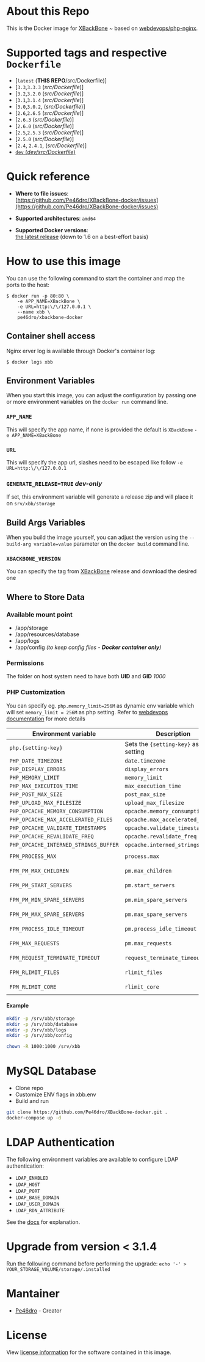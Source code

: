 
# About this Repo

This is the Docker image for [XBackBone](https://github.com/SergiX44/XBackBone) ~ based on [webdevops/php-nginx](https://dockerfile.readthedocs.io/en/latest/content/DockerImages/dockerfiles/php-nginx.html).

# Supported tags and respective `Dockerfile`
-	[`latest` (**THIS REPO**/src/Dockerfile)]
-	[`3.3`,`3.3.3` (*src/Dockerfile*)]
-	[`3.2`,`3.2.0` (*src/Dockerfile*)]
-	[`3.1`,`3.1.4` (*src/Dockerfile*)]
-	[`3.0`,`3.0.2`, (*src/Dockerfile*)]
-	[`2.6`,`2.6.5` (*src/Dockerfile*)]
-	[`2.6.3` (*src/Dockerfile*)]
-	[`2.6.0` (*src/Dockerfile*)]
-	[`2.5`,`2.5.3` (*src/Dockerfile*)]
-	[`2.5.0` (*src/Dockerfile*)]
-	[`2.4`, `2.4.1`, (*src/Dockerfile*)]
-	[`dev` (*dev/src/Dockerfile*)](https://github.com/Pe46dro/XBackBone-docker/tree/dev)

# Quick reference

-	**Where to file issues**:  
	[https://github.com/Pe46dro/XBackBone-docker/issues](https://github.com/Pe46dro/XBackBone-docker/issues)

-	**Supported architectures**: `amd64`

-	**Supported Docker versions**:  
	[the latest release](https://github.com/docker/docker-ce/releases/latest) (down to 1.6 on a best-effort basis)

# How to use this image

You can use the following command to start the container and map the ports to the host:

```console
$ docker run -p 80:80 \
    -e APP_NAME=XBackBone \
    -e URL=http:\/\/127.0.0.1 \
    --name xbb \
    pe46dro/xbackbone-docker
```

## Container shell access
Nginx erver log is available through Docker's container log:

```console
$ docker logs xbb
```

## Environment Variables
When you start this image, you can adjust the configuration by passing one or more environment variables on the `docker run` command line.

### `APP_NAME`
This will specify the app name, if none is provided the default is `XBackBone`
`-e APP_NAME=XBackBone`

### `URL`
This will specify the app url, slashes need to be escaped like follow
`-e URL=http:\/\/127.0.0.1`

### `GENERATE_RELEASE=TRUE` *dev-only*
If set, this environment variable will generate a release zip and will place it on `srv/xbb/storage`

## Build Args Variables
When you build the image yourself, you can adjust the version using the `--build-arg variable=value` parameter on the `docker build` command line.

### `XBACKBONE_VERSION`
You can specify the tag from [XBackBone](https://github.com/SergiX44/XBackBone/releases) release and download the desired one

## Where to Store Data
### Available mount point
*	/app/storage
*	/app/resources/database
*	/app/logs
*	/app/config _(to keep config files - **Docker container only**)_

### Permissions
The folder on host system need to have both **UID** and **GID** *1000*

### PHP Customization 

You can specify eg. `php.memory_limit=256M` as dynamic env variable which will set `memory_limit = 256M` as php setting.
Refer to [webdevops documentation](https://dockerfile.readthedocs.io/en/latest/content/DockerImages/dockerfiles/php-nginx.html#php-ini-variables) for more details

| Environment variable                  	| Description                             	| Default   	 	 	|
|---------------------------------------	|-----------------------------------------	|-----------	 	 	|
| `php.{setting-key}`                   	| Sets the `{setting-key}` as php setting 	| 	 	 	 	|
| `PHP_DATE_TIMEZONE`                   	| `date.timezone`                         	| `UTC` 	 	 	|
| `PHP_DISPLAY_ERRORS`                  	| `display_errors`                        	| `0` 	 	 	 	|
| `PHP_MEMORY_LIMIT`                    	| `memory_limit`                          	| `512M` 	 	 	|
| `PHP_MAX_EXECUTION_TIME`              	| `max_execution_time`                    	| `300` 	 	 	|
| `PHP_POST_MAX_SIZE`                   	| `post_max_size`                         	| `50M` 	 	 	|
| `PHP_UPLOAD_MAX_FILESIZE`             	| `upload_max_filesize`                   	| `50M` 	 	 	|
| `PHP_OPCACHE_MEMORY_CONSUMPTION`      	| `opcache.memory_consumption`            	| `256` 	 	 	|
| `PHP_OPCACHE_MAX_ACCELERATED_FILES`   	| `opcache.max_accelerated_files`         	| `7963` 	 	 	|
| `PHP_OPCACHE_VALIDATE_TIMESTAMPS`     	| `opcache.validate_timestamps`           	| `default` 	 	 	|
| `PHP_OPCACHE_REVALIDATE_FREQ`         	| `opcache.revalidate_freq`               	| `default` 	 	 	|
| `PHP_OPCACHE_INTERNED_STRINGS_BUFFER` 	| `opcache.interned_strings_buffer`       	| `16` 	 	 	 	|
| ``FPM_PROCESS_MAX``       	        	| ``process.max``                             	| ``distribution default`` 	|
| ``FPM_PM_MAX_CHILDREN``     		      	| ``pm.max_children``                    	| ``distribution default`` 	|
| ``FPM_PM_START_SERVERS``      	    	| ``pm.start_servers``                      	| ``distribution default`` 	|
| ``FPM_PM_MIN_SPARE_SERVERS``      		| ``pm.min_spare_servers``               	| ``distribution default`` 	|
| ``FPM_PM_MAX_SPARE_SERVERS``      		| ``pm.max_spare_servers``               	| ``distribution default`` 	|
| ``FPM_PROCESS_IDLE_TIMEOUT``      		| ``pm.process_idle_timeout``                 	| ``distribution default`` 	|
| ``FPM_MAX_REQUESTS``              		| ``pm.max_requests``                          	| ``distribution default`` 	|
| ``FPM_REQUEST_TERMINATE_TIMEOUT`` 		| ``request_terminate_timeout``                	| ``distribution default`` 	|
| ``FPM_RLIMIT_FILES``              		| ``rlimit_files``                             	| ``distribution default`` 	|
| ``FPM_RLIMIT_CORE``               		| ``rlimit_core``                           	| ``distribution default`` 	|



#### Example
```bash 
mkdir -p /srv/xbb/storage
mkdir -p /srv/xbb/database
mkdir -p /srv/xbb/logs
mkdir -p /srv/xbb/config

chown -R 1000:1000 /srv/xbb
```

# MySQL Database

 - Clone repo
 - Customize ENV flags in xbb.env
 - Build and run

```bash
git clone https://github.com/Pe46dro/XBackBone-docker.git .
docker-compose up -d
```

# LDAP Authentication
The following environment variables are available to configure LDAP authentication:
- ``LDAP_ENABLED``
- ``LDAP_HOST``
- ``LDAP_PORT``
- ``LDAP_BASE_DOMAIN``
- ``LDAP_USER_DOMAIN``
- ``LDAP_RDN_ATTRIBUTE``

See the [docs](https://xbackbone.app/configuration.html#ldap-authentication) for explanation.

# Upgrade from version < 3.1.4
Run the following command before performing the upgrade:
`echo '-' > YOUR_STORAGE_VOLUME/storage/.installed`

# Mantainer
 * [Pe46dro](https://github.com/Pe46dro) - Creator

# License

View [license information](LICENSE) for the software contained in this image.
